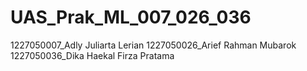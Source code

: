 # UAS_Prak_ML_007_026_036

1227050007_Adly Juliarta Lerian
1227050026_Arief Rahman Mubarok
1227050036_Dika Haekal Firza Pratama
